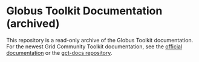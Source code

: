 Globus Toolkit Documentation (archived)
=======================================

This repository is a read-only archive of the Globus Toolkit documentation.
For the newest Grid Community Toolkit documentation, see the [official documentation](https://gridcf.org/gct-docs/) or
the [gct-docs repository](https://github.com/gridcf/gct-docs/).
